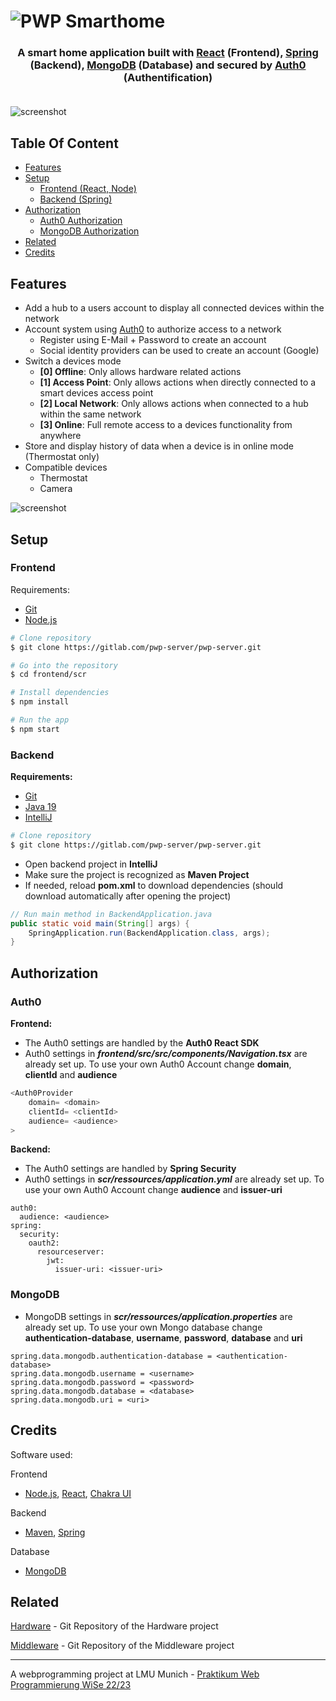
<h1><img src="https://i.ibb.co/zJfZ6xK/pwp-animation.gif" alt="PWP Smarthome" ></h1>

<h3 align="center">A smart home application built with <a href="https://reactjs.org/" target="_blank">React</a> (Frontend), <a href="https://spring.io/" target="_blank">Spring</a> (Backend), <a href="https://www.mongodb.com/" target="_blank">MongoDB</a> (Database) and secured by <a href="https://auth0.com/" target="_blank">Auth0</a> (Authentification)<br></br></h3> 

![screenshot](https://i.ibb.co/sQ9yVzH/arch-new.png)

## Table Of Content

- [Features](#features)
- [Setup](#setup)
    - [Frontend (React, Node)](#frontend)
    - [Backend (Spring)](#backend)
- [Authorization](#authorization)
    - [Auth0 Authorization](#auth0)
    - [MongoDB Authorization](#mongodb)
- [Related](#related)
- [Credits](#credits)

## Features

* Add a hub to a users account to display all connected devices within the network
* Account system using [Auth0](https://auth0.com/) to authorize access to a network
  - Register using E-Mail + Password to create an account
  - Social identity providers can be used to create an account (Google)
* Switch a devices mode
  - **[0] Offline**: Only allows hardware related actions
  - **[1] Access Point**: Only allows actions when directly connected to a smart devices access point
  - **[2] Local Network**: Only allows actions when connected to a hub within the same network
  - **[3] Online**: Full remote access to a devices functionality from anywhere
* Store and display history of data when a device is in online mode (Thermostat only)
* Compatible devices
  - Thermostat
  - Camera

![screenshot](https://i.ibb.co/X42bJCS/screenshots-new.png)

## Setup
### Frontend

Requirements:
* [Git](https://git-scm.com)
* [Node.js](https://nodejs.org/)

```bash
# Clone repository
$ git clone https://gitlab.com/pwp-server/pwp-server.git

# Go into the repository
$ cd frontend/scr

# Install dependencies
$ npm install

# Run the app
$ npm start
```


### Backend
**Requirements:**
* [Git](https://git-scm.com)
* [Java 19](https://jdk.java.net/19/)
* [IntelliJ](https://www.jetbrains.com/de-de/idea/)


```bash
# Clone repository
$ git clone https://gitlab.com/pwp-server/pwp-server.git
```
* Open backend project in **IntelliJ**
* Make sure the project is recognized as **Maven Project**
* If needed, reload **pom.xml** to download dependencies (should download automatically after opening the project)

```Java
// Run main method in BackendApplication.java
public static void main(String[] args) {
	SpringApplication.run(BackendApplication.class, args);
}
```
## Authorization
### Auth0
**Frontend:**
* The Auth0 settings are handled by the **Auth0 React SDK**
* Auth0 settings in ***frontend/src/src/components/Navigation.tsx*** are already set up. To use your own Auth0 Account change **domain**, **clientId** and **audience**

```typescript
<Auth0Provider
    domain= <domain>
    clientId= <clientId>
    audience= <audience>
>
```

**Backend:**
* The Auth0 settings are handled by **Spring Security**
* Auth0 settings in ***scr/ressources/application.yml*** are already set up. To use your own Auth0 Account change **audience** and **issuer-uri**

```
auth0:
  audience: <audience>
spring:
  security:
    oauth2:
      resourceserver:
        jwt:
          issuer-uri: <issuer-uri>
```
### MongoDB
* MongoDB settings in ***scr/ressources/application.properties*** are already set up. To use your own Mongo database change **authentication-database**, **username**, **password**, **database** and **uri**
```
spring.data.mongodb.authentication-database = <authentication-database>
spring.data.mongodb.username = <username>
spring.data.mongodb.password = <password>
spring.data.mongodb.database = <database>
spring.data.mongodb.uri = <uri>
```

## Credits

Software used:

Frontend
- [Node.js](https://nodejs.org/), [React](https://reactjs.org/), [Chakra UI](https://chakra-ui.com/)

Backend
- [Maven](https://maven.apache.org/), [Spring](https://spring.io/)

Database
- [MongoDB](https://www.mongodb.com/)

## Related

[Hardware](https://) - Git Repository of the Hardware project

[Middleware](https://gitlab.lrz.de/marcello/pwp_test_node_backend) - Git Repository of the Middleware project


---

A webprogramming project at LMU Munich - [Praktikum Web Programmierung WiSe 22/23](https://www.medien.ifi.lmu.de/lehre/ws2223/pwp/) 


